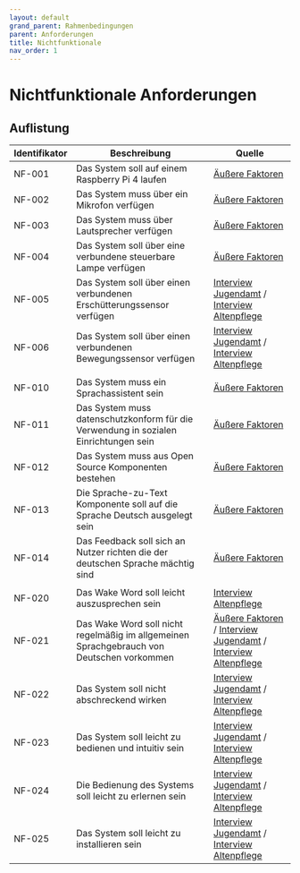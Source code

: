 ```yaml
---
layout: default
grand_parent: Rahmenbedingungen
parent: Anforderungen
title: Nichtfunktionale
nav_order: 1
---
```


# Nichtfunktionale Anforderungen  
## Auflistung

| Identifikator | Beschreibung                                                                                                                        | Quelle                                                                                                           |
| ------------- | ----------------------------------------------------------------------------------------------------------------------------------- | ---------------------------------------------------------------------------------------------------------------- |
| NF-001        | Das System soll auf einem Raspberry Pi 4 laufen                                                                               | [Äußere Faktoren](/pages/rahmenbedingung/aeusssereFaktoren)                                                                                                            |
| NF-002        | Das System muss über ein Mikrofon verfügen                                                                                         | [Äußere Faktoren](/pages/rahmenbedingung/aeusssereFaktoren)                                                                                                            |
| NF-003        | Das System muss über Lautsprecher verfügen                                                                                          | [Äußere Faktoren](/pages/rahmenbedingung/aeusssereFaktoren)                                                                                                            |
| NF-004        | Das System soll über eine verbundene steuerbare Lampe verfügen                                                                      | [Äußere Faktoren](/pages/rahmenbedingung/aeusssereFaktoren)                                                                                                            |
| NF-005        | Das System soll über einen verbundenen Erschütterungssensor verfügen                                                                  | [Interview Jugendamt](/pages/vorbereitung/interviews/jugendamt)  / [Interview Altenpflege](/pages/vorbereitung/interviews/jugendamt)                                                                                                           |
| NF-006        | Das System soll über einen verbundenen Bewegungssensor verfügen                                                                       | [Interview Jugendamt](/pages/vorbereitung/interviews/jugendamt)  / [Interview Altenpflege](/pages/vorbereitung/interviews/jugendamt)                                                                                                            |
|          |                                                                                                                                     |                                                                                                                  |
| NF-010        | Das System muss ein Sprachassistent sein                                                                                            | [Äußere Faktoren](/pages/rahmenbedingung/aeusssereFaktoren)                                                                                                             |
| NF-011        | Das System muss datenschutzkonform für die Verwendung in sozialen Einrichtungen sein                                                | [Äußere Faktoren](/pages/rahmenbedingung/aeusssereFaktoren)                                                                                                  |
| NF-012        | Das System muss aus Open Source Komponenten bestehen                                                                                | [Äußere Faktoren](/pages/rahmenbedingung/aeusssereFaktoren)                                                                                                            |
| NF-013        | Die Sprache-zu-Text Komponente soll auf die Sprache Deutsch ausgelegt sein                                                               | [Äußere Faktoren](/pages/rahmenbedingung/aeusssereFaktoren)                                                                                                  |
| NF-014        | Das Feedback soll sich an Nutzer richten die der deutschen Sprache mächtig sind                                                          | [Äußere Faktoren](/pages/rahmenbedingung/aeusssereFaktoren)                                                                                                 |
|          |                                                                                                                                     |                                                                                                                  |
| NF-020        | Das Wake Word soll leicht auszusprechen sein                                                                                        | [Interview Altenpflege](/pages/vorbereitung/interviews/jugendamt)                                                                                            |
| NF-021        | Das Wake Word soll nicht regelmäßig im allgemeinen Sprachgebrauch von Deutschen vorkommen                                             | [Äußere Faktoren](/pages/rahmenbedingung/aeusssereFaktoren) / [Interview Jugendamt](/pages/vorbereitung/interviews/jugendamt)  / [Interview Altenpflege](/pages/vorbereitung/interviews/jugendamt)                                                              |
| NF-022        | Das System soll nicht abschreckend wirken                                                                                           | [Interview Jugendamt](/pages/vorbereitung/interviews/jugendamt)  / [Interview Altenpflege](/pages/vorbereitung/interviews/jugendamt)                                                                       |
| NF-023        | Das System soll leicht zu bedienen und intuitiv sein                                                                                | [Interview Jugendamt](/pages/vorbereitung/interviews/jugendamt)  / [Interview Altenpflege](/pages/vorbereitung/interviews/jugendamt)                                                                       |
| NF-024        | Die Bedienung des Systems soll leicht zu erlernen sein                                                                              | [Interview Jugendamt](/pages/vorbereitung/interviews/jugendamt)  / [Interview Altenpflege](/pages/vorbereitung/interviews/jugendamt)                                                                       |
| NF-025        | Das System soll leicht zu installieren sein                                              | [Interview Jugendamt](/pages/vorbereitung/interviews/jugendamt)  / [Interview Altenpflege](/pages/vorbereitung/interviews/jugendamt)                                                                       |